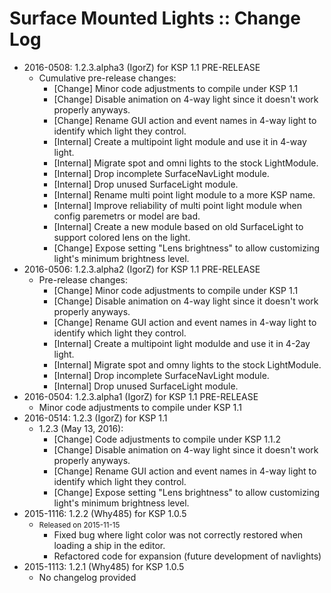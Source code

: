 # Surface Mounted Lights :: Change Log

* 2016-0508: 1.2.3.alpha3 (IgorZ) for KSP 1.1 PRE-RELEASE
	+ Cumulative pre-release changes:
		- [Change] Minor code adjustments to compile under KSP 1.1
		- [Change] Disable animation on 4-way light since it doesn't work properly anyways.
		- [Change] Rename GUI action and event names in 4-way light to identify which light they control.
		- [Internal] Create a multipoint light module and use it in 4-way light.
		- [Internal] Migrate spot and omni lights to the stock LightModule.
		- [Internal] Drop incomplete SurfaceNavLight module.
		- [Internal] Drop unused SurfaceLight module.
		- [Internal] Rename multi point light module to a more KSP name.
		- [Internal] Improve reliability of multi point light module when config paremetrs or model are bad.
		- [Internal] Create a new module based on old SurfaceLight to support colored lens on the light.
		- [Change] Expose setting "Lens brightness" to allow customizing light's minimum brightness level.
* 2016-0506: 1.2.3.alpha2 (IgorZ) for KSP 1.1 PRE-RELEASE
	+ Pre-release changes:
		- [Change] Minor code adjustments to compile under KSP 1.1
		- [Change] Disable animation on 4-way light since it doesn't work properly anyways.
		- [Change] Rename GUI action and event names in 4-way light to identify which light they control.
		- [Internal] Create a multipoint light modulde and use it in 4-2ay light.
		- [Internal] Migrate spot and omny lights to the stock LightModule.
		- [Internal] Drop incomplete SurfaceNavLight module.
		- [Internal] Drop unused SurfaceLight module.
* 2016-0504: 1.2.3.alpha1 (IgorZ) for KSP 1.1 PRE-RELEASE
	+ Minor code adjustments to compile under KSP 1.1
* 2016-0514: 1.2.3 (IgorZ) for KSP 1.1
	+ 1.2.3 (May 13, 2016):
		- [Change] Code adjustments to compile under KSP 1.1.2
		- [Change] Disable animation on 4-way light since it doesn't work properly anyways.
		- [Change] Rename GUI action and event names in 4-way light to identify which light they control.
		- [Change] Expose setting "Lens brightness" to allow customizing light's minimum brightness level.
* 2015-1116: 1.2.2 (Why485) for KSP 1.0.5
	+ <small class="text text-muted">Released on 2015-11-15</small>
		- Fixed bug where light color was not correctly restored when loading a ship in the editor.
		- Refactored code for expansion (future development of navlights)
* 2015-1113: 1.2.1 (Why485) for KSP 1.0.5
	+ No changelog provided
